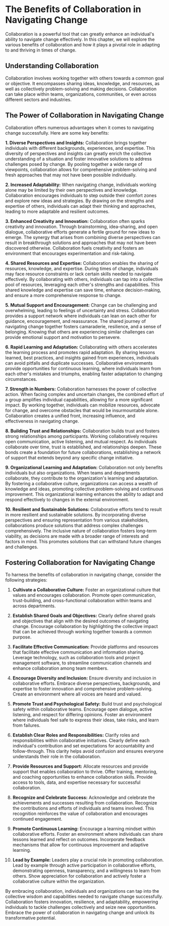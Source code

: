 The Benefits of Collaboration in Navigating Change
==============================================================

Collaboration is a powerful tool that can greatly enhance an individual's ability to navigate change effectively. In this chapter, we will explore the various benefits of collaboration and how it plays a pivotal role in adapting to and thriving in times of change.

Understanding Collaboration
---------------------------

Collaboration involves working together with others towards a common goal or objective. It encompasses sharing ideas, knowledge, and resources, as well as collectively problem-solving and making decisions. Collaboration can take place within teams, organizations, communities, or even across different sectors and industries.

The Power of Collaboration in Navigating Change
-----------------------------------------------

Collaboration offers numerous advantages when it comes to navigating change successfully. Here are some key benefits:

**1. Diverse Perspectives and Insights:** Collaboration brings together individuals with different backgrounds, experiences, and expertise. This diversity of perspectives and insights can greatly enrich the collective understanding of a situation and foster innovative solutions to address challenges posed by change. By pooling together a wide range of viewpoints, collaboration allows for comprehensive problem-solving and fresh approaches that may not have been possible individually.

**2. Increased Adaptability:** When navigating change, individuals working alone may be limited by their own perspectives and knowledge. Collaboration encourages individuals to step outside their comfort zones and explore new ideas and strategies. By drawing on the strengths and expertise of others, individuals can adapt their thinking and approaches, leading to more adaptable and resilient outcomes.

**3. Enhanced Creativity and Innovation:** Collaboration often sparks creativity and innovation. Through brainstorming, idea-sharing, and open dialogue, collaborative efforts generate a fertile ground for new ideas to emerge. The synergy that arises from combining diverse perspectives can result in breakthrough solutions and approaches that may not have been discovered otherwise. Collaboration fuels creativity and fosters an environment that encourages experimentation and risk-taking.

**4. Shared Resources and Expertise:** Collaboration enables the sharing of resources, knowledge, and expertise. During times of change, individuals may face resource constraints or lack certain skills needed to navigate effectively. By collaborating with others, individuals can tap into a collective pool of resources, leveraging each other's strengths and capabilities. This shared knowledge and expertise can save time, enhance decision-making, and ensure a more comprehensive response to change.

**5. Mutual Support and Encouragement:** Change can be challenging and overwhelming, leading to feelings of uncertainty and stress. Collaboration provides a support network where individuals can lean on each other for guidance, encouragement, and reassurance. The shared journey of navigating change together fosters camaraderie, resilience, and a sense of belonging. Knowing that others are experiencing similar challenges can provide emotional support and motivation to persevere.

**6. Rapid Learning and Adaptation:** Collaborating with others accelerates the learning process and promotes rapid adaptation. By sharing lessons learned, best practices, and insights gained from experiences, individuals can avoid pitfalls and duplicate successes. Collaborative environments provide opportunities for continuous learning, where individuals learn from each other's mistakes and triumphs, enabling faster adaptation to changing circumstances.

**7. Strength in Numbers:** Collaboration harnesses the power of collective action. When facing complex and uncertain changes, the combined effort of a group amplifies individual capabilities, allowing for a more significant impact. By working together, individuals can mobilize resources, advocate for change, and overcome obstacles that would be insurmountable alone. Collaboration creates a unified front, increasing influence, and effectiveness in navigating change.

**8. Building Trust and Relationships:** Collaboration builds trust and fosters strong relationships among participants. Working collaboratively requires open communication, active listening, and mutual respect. As individuals collaborate over time, trust is established, and relationships deepen. These bonds create a foundation for future collaborations, establishing a network of support that extends beyond any specific change initiative.

**9. Organizational Learning and Adaptation:** Collaboration not only benefits individuals but also organizations. When teams and departments collaborate, they contribute to the organization's learning and adaptation. By fostering a collaborative culture, organizations can access a wealth of knowledge and ideas, promoting collective problem-solving and continuous improvement. This organizational learning enhances the ability to adapt and respond effectively to changes in the external environment.

**10. Resilient and Sustainable Solutions:** Collaborative efforts tend to result in more resilient and sustainable solutions. By incorporating diverse perspectives and ensuring representation from various stakeholders, collaborations produce solutions that address complex challenges comprehensively. The inclusive nature of collaboration fosters long-term viability, as decisions are made with a broader range of interests and factors in mind. This promotes solutions that can withstand future changes and challenges.

Fostering Collaboration for Navigating Change
---------------------------------------------

To harness the benefits of collaboration in navigating change, consider the following strategies:

1. **Cultivate a Collaborative Culture:** Foster an organizational culture that values and encourages collaboration. Promote open communication, trust-building, and cross-functional collaboration within teams and across departments.

2. **Establish Shared Goals and Objectives:** Clearly define shared goals and objectives that align with the desired outcomes of navigating change. Encourage collaboration by highlighting the collective impact that can be achieved through working together towards a common purpose.

3. **Facilitate Effective Communication:** Provide platforms and resources that facilitate effective communication and information sharing. Leverage technology, such as collaboration tools and project management software, to streamline communication channels and enhance collaboration among team members.

4. **Encourage Diversity and Inclusion:** Ensure diversity and inclusion in collaborative efforts. Embrace diverse perspectives, backgrounds, and expertise to foster innovation and comprehensive problem-solving. Create an environment where all voices are heard and valued.

5. **Promote Trust and Psychological Safety:** Build trust and psychological safety within collaborative teams. Encourage open dialogue, active listening, and respect for differing opinions. Foster an environment where individuals feel safe to express their ideas, take risks, and learn from failures.

6. **Establish Clear Roles and Responsibilities:** Clarify roles and responsibilities within collaborative initiatives. Clearly define each individual's contribution and set expectations for accountability and follow-through. This clarity helps avoid confusion and ensures everyone understands their role in the collaboration.

7. **Provide Resources and Support:** Allocate resources and provide support that enables collaboration to thrive. Offer training, mentoring, and coaching opportunities to enhance collaboration skills. Provide access to tools, data, and expertise necessary for successful collaboration.

8. **Recognize and Celebrate Success:** Acknowledge and celebrate the achievements and successes resulting from collaboration. Recognize the contributions and efforts of individuals and teams involved. This recognition reinforces the value of collaboration and encourages continued engagement.

9. **Promote Continuous Learning:** Encourage a learning mindset within collaborative efforts. Foster an environment where individuals can share lessons learned and reflect on outcomes. Incorporate feedback mechanisms that allow for continuous improvement and adaptive learning.

10. **Lead by Example:** Leaders play a crucial role in promoting collaboration. Lead by example through active participation in collaborative efforts, demonstrating openness, transparency, and a willingness to learn from others. Show appreciation for collaboration and actively foster a collaborative culture within the organization.

By embracing collaboration, individuals and organizations can tap into the collective wisdom and capabilities needed to navigate change successfully. Collaboration fosters innovation, resilience, and adaptability, empowering individuals to tackle challenges collectively and seize new opportunities. Embrace the power of collaboration in navigating change and unlock its transformative potential.
